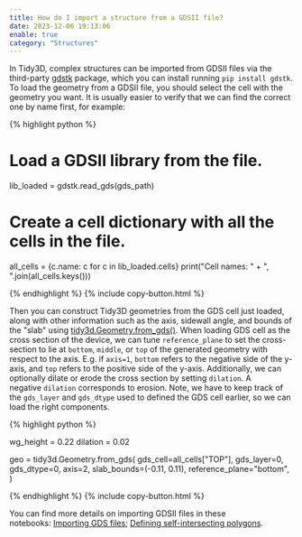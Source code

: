 ```yaml
---
title: How do I import a structure from a GDSII file?
date: 2023-12-06 19:13:06
enable: true
category: "Structures"
---
```

In Tidy3D, complex structures can be imported from GDSII files via the third-party&nbsp;[gdstk](https://heitzmann.github.io/gdstk/)&nbsp;package, which you can install running&nbsp;`pip install gdstk`. To load the geometry from a GDSII file, you should select the cell with the geometry you want. It is usually easier to verify that we can find the correct one by name first, for example:

<div markdown class="code-snippet">{% highlight python %}

# Load a GDSII library from the file.
lib_loaded = gdstk.read_gds(gds_path)

# Create a cell dictionary with all the cells in the file.
all_cells = {c.name: c for c in lib_loaded.cells}
print("Cell names: " + ", ".join(all_cells.keys()))

{% endhighlight %}
{% include copy-button.html %}</div>

<div><div><p>Then you can construct Tidy3D geometries from the GDS cell just loaded, along with other information such as the axis, sidewall angle, and bounds of the "slab" using <a target="_blank" rel="noopener" href="https://docs.flexcompute.com/projects/tidy3d/en/latest/_autosummary/tidy3d.Geometry.html?highlight=tidy3d.Geometry#tidy3d.Geometry.from_gds">tidy3d.Geometry.from_gds()</a>. When loading GDS cell as the cross section of the device, we can tune&nbsp;<code>reference_plane</code>&nbsp;to set the cross-section to lie at&nbsp;<code>bottom</code>,&nbsp;<code>middle</code>, or&nbsp;<code>top</code>&nbsp;of the generated geometry with respect to the axis. E.g. if&nbsp;<code>axis=1</code>,&nbsp;<code>bottom</code>&nbsp;refers to the negative side of the y-axis, and&nbsp;<code>top</code>&nbsp;refers to the positive side of the y-axis. Additionally, we can optionally dilate or erode the cross section by setting&nbsp;<code>dilation</code>. A negative&nbsp;<code>dilation</code>&nbsp;corresponds to erosion. Note, we have to keep track of the&nbsp;<code>gds_layer</code>&nbsp;and&nbsp;<code>gds_dtype</code>&nbsp;used to defined the GDS cell earlier, so we can load the right components.</p><div markdown class="code-snippet">{% highlight python %}

wg_height = 0.22
dilation = 0.02

geo = tidy3d.Geometry.from_gds(
    gds_cell=all_cells["TOP"],
    gds_layer=0,
    gds_dtype=0,
    axis=2,
    slab_bounds=(-0.11, 0.11),
    reference_plane="bottom",
)

{% endhighlight %}
{% include copy-button.html %}</div><p>You can find more details on importing GDSII files in these notebooks:&nbsp;<a href="https://www.flexcompute.com/tidy3d/examples/notebooks/GDSImport/">Importing GDS files</a>;&nbsp;<a href="https://www.flexcompute.com/tidy3d/examples/notebooks/SelfIntersectingPolyslab/">Defining self-intersecting polygons</a>.</p></div></div>
